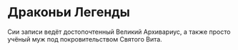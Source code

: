 # Драконьи Легенды

Сии записи ведёт достопочтенный Великий Архивариус, а также просто учёный муж под покровительством Святого Вита.

